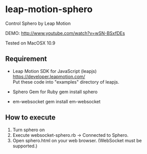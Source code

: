 leap-motion-sphero
==================

Control Sphero by Leap Motion

DEMO: http://www.youtube.com/watch?v=wSN-BSxfDEs

Tested on MacOSX 10.9


Requirement
-----------
* Leap Motion SDK for JavaScript (leapjs)  
    https://developer.leapmotion.com/  
    Put these code into "examples" directory of leapjs.

* Sphero Gem for Ruby
  gem install sphero

* em-websocket
gem install em-websocket

How to execute
--------------
1. Turn sphero on
2. Execute websocket-sphero.rb -> Connected to Sphero.
3. Open sphero.html on your web browser. (WebSocket must be supported.)
